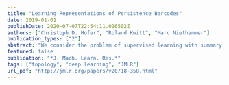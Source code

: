 ```yaml
---
title: "Learning Representations of Persistence Barcodes"
date: 2019-01-01
publishDate: 2020-07-07T22:54:11.026502Z
authors: ["Christoph D. Hofer", "Roland Kwitt", "Marc Niethammer"]
publication_types: ["2"]
abstract: "We consider the problem of supervised learning with summary representations of topological features in data. In particular, we focus on persistent homology, the prevalent tool used in topological data analysis. As the summary representations, referred to as barcodes or persistence diagrams, come in the unusual format of multi sets, equipped with computationally expensive metrics, they can not readily be processed with conventional learning techniques. While different approaches to address this problem have been proposed, either in the context of kernel-based learning, or via carefully designed vectorization techniques, it remains an open problem how to leverage advances in representation learning via deep neural networks. Appropriately handling topological summaries as input to neural networks would address the disadvantage of previous strategies which handle this type of data in a task-agnostic manner. In particular, we propose an approach that is designed to learn a task-specific representation of barcodes. In other words, we aim to learn a representation that adapts to the learning problem while, at the same time, preserving theoretical properties (such as stability). This is done by projecting barcodes into a finite dimensional vector space using a collection of parametrized functionals, so called structure elements, for which we provide a generic construction scheme. A theoretical analysis of this approach reveals sufficient conditions to preserve stability, and also shows that different choices of structure elements lead to great differences with respect to their suitability for numerical optimization. When implemented as a neural network input layer, our approach demonstrates compelling performance on various types of problems, including graph classification and eigenvalue prediction, the classification of 2D/3D object shapes and recognizing activities from EEG signals."
featured: false
publication: "*J. Mach. Learn. Res.*"
tags: ["topology", "deep learning", "JMLR"]
url_pdf: "http://jmlr.org/papers/v20/18-358.html"
---
```



